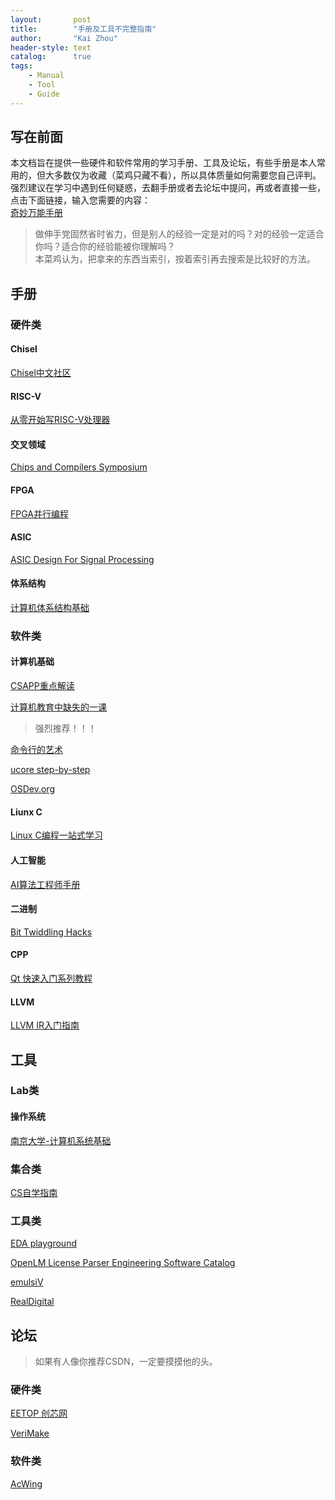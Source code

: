 ```yaml
---
layout:       post
title:        "手册及工具不完整指南"
author:       "Kai Zhou"
header-style: text
catalog:      true
tags:
    - Manual
    - Tool
    - Guide
---
```

<!--
 * @Author: 22040240-Zhou Kai 1204617231@qq.com
 * @Date: 2022-08-20 14:17:12
 * @LastEditors: 22040240-Zhou Kai 1204617231@qq.com
 * @LastEditTime: 2022-08-25 13:32:44
 * @FilePath: /Kaigard.github.io/_posts/BOOK/2022-8-20-BOOK.md
 * @Description: 这是默认设置,请设置`customMade`, 打开koroFileHeader查看配置 进行设置: https://github.com/OBKoro1/koro1FileHeader/wiki/%E9%85%8D%E7%BD%AE
-->


## 写在前面  
本文档旨在提供一些硬件和软件常用的学习手册、工具及论坛，有些手册是本人常用的，但大多数仅为收藏（菜鸡只藏不看），所以具体质量如何需要您自己评判。
强烈建议在学习中遇到任何疑惑，去翻手册或者去论坛中提问，再或者直接一些，点击下面链接，输入您需要的内容：  
[奇妙万能手册](https://www.google.com/)  

>做伸手党固然省时省力，但是别人的经验一定是对的吗？对的经验一定适合你吗？适合你的经验能被你理解吗？  
本菜鸡认为，把拿来的东西当索引，按着索引再去搜索是比较好的方法。

## 手册  
### 硬件类
#### Chisel  
[Chisel中文社区](https://www.chiselchina.com/archives/)

#### RISC-V  
[从零开始写RISC-V处理器](https://liangkangnan.gitee.io/2020/04/29/%E4%BB%8E%E9%9B%B6%E5%BC%80%E5%A7%8B%E5%86%99RISC-V%E5%A4%84%E7%90%86%E5%99%A8/)

#### 交叉领域
[Chips and Compilers Symposium](https://mlsys.org/virtual/2021/symposium/1643)

#### FPGA  
[FPGA并行编程](https://xupsh.github.io/pp4fpgas-cn/PREFACE.html)  

#### ASIC
[ASIC Design For Signal Processing](https://www.geoffknagge.com/fyp/index.shtml#top)

#### 体系结构
[计算机体系结构基础](https://foxsen.github.io/archbase/)

### 软件类 
#### 计算机基础
[CSAPP重点解读](https://fengmuzi2003.gitbook.io/csapp3e/)  

[计算机教育中缺失的一课](https://missing-semester-cn.github.io/)
> 强烈推荐！！！  

[命令行的艺术](https://github.com/jlevy/the-art-of-command-line/blob/master/README-zh.md)  

[ucore step-by-step](https://1790865014.gitbook.io/ucore-step-by-step/)  

[OSDev.org](https://wiki.osdev.org/Main_Page)

#### Liunx C  
[Linux C编程一站式学习](http://akaedu.github.io/book/)  

#### 人工智能
[AI算法工程师手册](http://huaxiaozhuan.com/)  

#### 二进制
[Bit Twiddling Hacks](https://graphics.stanford.edu/~seander/bithacks.html)

#### CPP
[Qt 快速入门系列教程](http://shouce.jb51.net/qt-beginning/)

#### LLVM
[LLVM IR入门指南](https://github.com/Evian-Zhang/llvm-ir-tutorial)

## 工具  
### Lab类
#### 操作系统
[南京大学-计算机系统基础](https://nju-projectn.github.io/ics-pa-gitbook/ics2020/)

### 集合类
[CS自学指南](https://csdiy.wiki/%E8%BD%AF%E4%BB%B6%E5%B7%A5%E7%A8%8B/6031/)

### 工具类
[EDA playground](https://www.edaplayground.com/x/NRm)  

[OpenLM License Parser Engineering Software Catalog](https://alllicenseparser.com/engineering-db/flexlm/snpslmd/index.html)    

[emulsiV](http://tice.sea.eseo.fr/riscv/)

[RealDigital](https://www.realdigital.org/)

## 论坛
>如果有人像你推荐CSDN，一定要摸摸他的头。  

### 硬件类
[EETOP 创芯网](https://bbs.eetop.cn/)  

[VeriMake](https://verimake.com/)

### 软件类
[AcWing](https://www.acwing.com/)